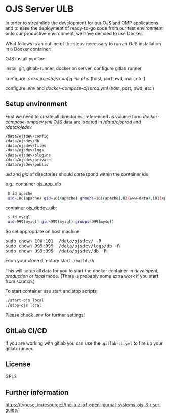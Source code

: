 # OJS Server ULB


In order to streamline the development for our OJS and OMP applications and to ease the deployment of ready-to-go code from our test environment onto our productive environment, we have decided to use Docker. 

What follows is an outline of the steps necessary to run an OJS installation in a Docker container:

OJS install pipeline


install git, gitlab-runner, docker on server, 
configure gitlab runner

configure _./resources/ojs.config.inc.php_ (host, port pwd, mail, etc.)

configure  _.env_  and _docker-compose-ojsprod.yml_  (host, port, pwd, etc.)

## Setup environment

First we need to create all directories, 
referenced as volume form _docker-compose-ompdev.yml_
OJS data are located in
_/data/ojsprod_ and _/data/ojsdev_

```bash
/data/ojsdev/config
/data/ojsdev/db
/data/ojsdev/files
/data/ojsdev/logs
/data/ojsdev/plugins
/data/ojsdev/private
/data/ojsdev/public

```

_uid_ and _gid_ of directories should correspond within the container ids

e.g.: container ojs_app_ulb
```bash
 $ id apache   
 uid=100(apache) gid=101(apache) groups=101(apache),82(www-data),101(apache)
```
container ojs_dbdev_ulb:
```bash
 $ id mysql  
 uid=999(mysql) gid=999(mysql) groups=999(mysql)
```

So set appropriate on host machine:
<pre>
sudo chown 100:101  /data/ojsdev/ -R
sudo chown 999:999  /data/ojsdev/logs/db -R 
sudo chown 999:999  /data/ojsdev/db -R 
</pre>

From your clone directory start ```./build.sh```

This will setup all data for you to start the docker container in _developent, production_ or _local_ mode.
(There is probably some extra work if you start from scratch.)

To start container use start and stop scripts:
```bash
./start-ojs local
./stop-ojs local
```

Please check _.env_ for further settings!

## GitLab CI/CD

If you are working with gitlab you can use the .```gitlab-ci.yml``` to fire up your gitlab-runner. 



## License

GPL3


## Further information

https://typeset.io/resources/the-a-z-of-open-journal-systems-ojs-3-user-guide/
